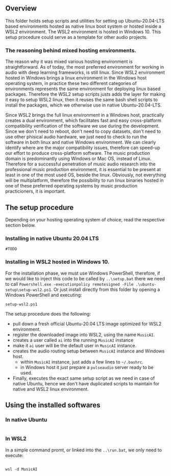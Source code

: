 ## Overview
This folder holds setup scripts and utilities for setting up Ubuntu-20.04-LTS 
based environments hosted as native linux boot system or hosted inside 
a WSL2 environment. The WSL2 environment is hosted in Windows 10.
This setup procedure could serve as a template for other audio projects.

### The reasoning behind mixed hosting environments.
The reason why it was mixed various hosting environment is straightforward.
As of today, the most preferred environment for working in audio with deep 
learning frameworks, is still linux. Since WSL2 environment hosted in Windows
brings a linux environment in the Windows host operating system, in practice
these two different categories of environments represents the same
environment for deploying linux based packages. Therefore the WSL2 setup scripts
justs adds the layer for making it easy to setup WSL2 linux, then it reuses 
the same bash shell scripts to install the packages, which we otherwise use
in native Ubuntu-20.04-LTS.

Since WSL2 brings the full linux environment in a Windows host, practically
creates a dual environment, which facilitates fast and easy cross-platform
compatibility verification of the software we use during the development.
Since we don't need to reboot, don't need to copy datasets, don't need to use
other phisical audio hardware, we just need to check to run the software in
both linux and native Windows environment. We can clearly identify where
are the major compatibility issues, therefore can speed-up our effort to
produce cross-platform software. The music production domain is predominantly
using Windows or Mac OS, instead of Linux. Therefore for a successful
penetration of music audio research into the professional music production 
environment, it is essential to be present at least in one of the most used
OS, beside the linux. Obviously, not everything will be multiplatform,
therefore the possibility to run linux binaries hosted in one of these
preferred operating systems by music production practicioners, it is important. 

## The setup procedure
Depending on your hosting operating system of choice, read the respective 
section below.

### Installing in native Ubuntu 20.04 LTS

```
#TODO
```

### Installing in WSL2 hosted in Windows 10.

For the installation phase, we must use Windows PowerShell, 
therefore, if we would like to inject this code to be called by `..\setup.bat` 
there we need to call `Powershell.exe -executionpolicy remotesigned -File .\ubuntu-setup\setup-wsl2.ps1`.
Or just install directly from this folder by opening a Windows PowerShell and executing:
```
setup-wsl2.ps1
```

The setup procedure does the following:
 - pull down a fresh official Ubuntu-20.04 LTS image optimized for WSL2 environment.
 - register the downloaded image into WSL2, using the name `MusicAI`.
 - creates a user called `ai` into the running `MusicAI` instance
 - make it `ai` user will be the default user in `MusicAI` instance.
 - creates the audio routing setup between `MusicAI` instance and Windows host.
   - within `MusicAI` instance, just adds a few lines to `~/.bashrc`.
   - in Windows host it just prepare a `pulseaudio` server ready to be used.
 - Finally, executes the exact same setup script as we need in case of native Ubuntu, 
   hence we don't have duplicated scripts to maintain for native and WSL2 linux environment.

## Using the installed softwares

### In native Ubuntu

```
```

### In WSL2

In a simple command promt, or linked into the `..\run.bat`, we only need to execute:
```

wsl -d MusicAI
```
